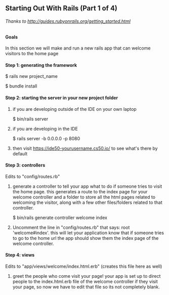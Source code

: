 ## Starting Out With Rails (Part 1 of 4)
###### Thanks to http://guides.rubyonrails.org/getting_started.html

#### Goals
In this section we will make and run a new rails app that can 
welcome visitors to the home page

#### Step 1: generating the framework

   $ rails new project_name  
   
   $ bundle install

#### Step 2: starting the server in your new project folder
1. if you are developing outside of the IDE on your own laptop

   $ bin/rails server

2. if you are developing in the IDE

   $ rails server -b 0.0.0.0 -p 8080

3. then visit https://ide50-yourusername.cs50.io/ to see what's there by default

#### Step 3: controllers

   Edits to "config/routes.rb"
   
1. generate a controller to tell your app what to do if someone tries to 
   visit the home page. this generates a route to the index page for your 
   welcome controller and a folder to store all the html pages related to
   welcoming the visitor, along with a few other files/folders related 
   to that controller.

   $ bin/rails generate controller welcome index

2. Uncomment the line in "config/routes.rb" that says: root 'welcome#index'. 
   this will let your application know that if someone tries to go to the home 
   url the app should show them the index page of the welcome controller.

#### Step 4: views

   Edits to "app/views/welcome/index.html.erb" (creates this file here as well)
   
1. greet the people who come visit your page! your app is set up to direct
   people to the index.html.erb file of the welcome controller if they visit 
   your page, so now we have to edit that file so its not completely blank.


